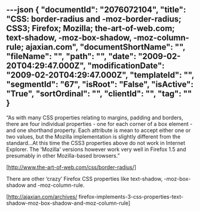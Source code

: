 ---json
{
  "documentId": "2076072104",
  "title": "CSS: border-radius and -moz-border-radius; CSS3; Firefox; Mozilla; the-art-of-web.com; text-shadow, -moz-box-shadow, -moz-column-rule; ajaxian.com",
  "documentShortName": "",
  "fileName": "",
  "path": "",
  "date": "2009-02-20T04:29:47.000Z",
  "modificationDate": "2009-02-20T04:29:47.000Z",
  "templateId": "",
  "segmentId": "67",
  "isRoot": "False",
  "isActive": "True",
  "sortOrdinal": "",
  "clientId": "",
  "tag": ""
}
---

“As with many CSS properties relating to margins, padding and borders, there are four individual properties - one for each corner of a box element - and one shorthand property. Each attribute is mean to accept either one or two values, but the Mozilla implementation is slightly different from the standard…At this time the CSS3 properties above do not work in Internet Explorer. The 'Mozilla' versions however work very well in Firefox 1.5 and presumably in other Mozilla-based browsers.”

[http://www.the-art-of-web.com/css/border-radius/]

There are other ‘crazy’ Firefox CSS properties like text-shadow, -moz-box-shadow and -moz-column-rule.

[http://ajaxian.com/archives/
    firefox-implements-3-css-properties-text-shadow-moz-box-shadow-and-moz-column-rule]
